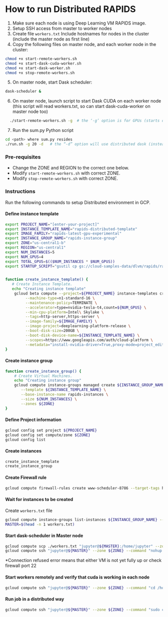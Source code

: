 # How to run Distributed RAPIDS


1. Make sure each node is using Deep Learning VM RAPIDS image.
2. Setup SSH access from master to worker nodes
3. Create file `workers.txt`
    Include hostnames for nodes in the cluster (include the master node as first line)
4. Copy the following files on master node, and each worker node in the cluster:

```bash
chmod +x start-remote-workers.sh
chmod +x start-dask-cuda-worker.sh
chmod +x start-dask-worker.sh
chmod +x stop-remote-workers.sh
```

5. On master node, start Dask scheduler:
  ```bash
  dask-scheduler &
  ```

6. On master node, launch script to start Dask CUDA on each worker node (this script will read workers.txt, so can start dask-cuda-worker on master node too)

```bash
  ./start-remote-workers.sh -g  # the ‘-g’ option is for GPUs (starts dask-cuda-worker). If want to test CPU-only use ‘-c’.
```

7. Run the sum.py Python script

```bash
cd <path> where sum.py resides
./run.sh -g 20 -d   # the “-d” option will use distributed dask (instead of local dask)
```

### Pre-requisites
 - Change the ZONE and REGION to the correct one below.
 - Modify `start-remote-workers.sh` with correct ZONE.
 - Modify `stop-remote-workers.sh` with correct ZONE.

### Instructions

Run the following commands to setup Distributed environment in GCP.

#### Define instance template

```bash
export PROJECT_NAME="[enter-your-project]"
export INSTANCE_TEMPLATE_NAME="rapids-distributed-template"
export IMAGE_FAMILY="rapids-latest-gpu-experimental"
export INSTANCE_GROUP_NAME="rapids-instance-group"
export ZONE="us-central1-b"
export REGION="us-central1"
export NUM_INSTANCES=5
export NUM_GPUS=4
export TOTAL_GPUS=$(($NUM_INSTANCES * $NUM_GPUS))
export STARTUP_SCRIPT="gsutil cp gs://cloud-samples-data/dlvm/rapids/rapids.zip /home/jupyter/rapids.zip && unzip /home/jupyter/rapids.zip -d /home/jupyter/ && chmod +x /home/jupyter/start-dask-worker.sh && chmod +x /home/jupyter/start-dask-cuda-worker.sh && chown -R jupyter:jupyter /home/jupyter/"


function create_instance_template() {
   # Create Instance Template.
   echo "Creating instance template"
    gcloud beta compute --project=${PROJECT_NAME} instance-templates create ${INSTANCE_TEMPLATE_NAME} \
         --machine-type=n1-standard-16 \
         --maintenance-policy=TERMINATE \
         --accelerator=type=nvidia-tesla-t4,count=${NUM_GPUS} \
         --min-cpu-platform=Intel\ Skylake \
         --tags=http-server,https-server \
         --image-family=${IMAGE_FAMILY} \
         --image-project=deeplearning-platform-release \
         --boot-disk-size=200GB \
         --boot-disk-device-name=${INSTANCE_TEMPLATE_NAME} \
         --scopes=https://www.googleapis.com/auth/cloud-platform \
         --metadata="install-nvidia-driver=True,proxy-mode=project_editors,startup-script=${STARTUP_SCRIPT}"
}
```

#### Create instance group

```bash
function create_instance_group() {
    # Create Virtual Machines.
    echo "Creating instance group"
    gcloud compute instance-groups managed create ${INSTANCE_GROUP_NAME} \
       --template ${INSTANCE_TEMPLATE_NAME} \
       --base-instance-name rapids-instances \
       --size ${NUM_INSTANCES} \
       --zones ${ZONE}
}
```

#### Define Project information

```bash
gcloud config set project ${PROJECT_NAME}
gcloud config set compute/zone ${ZONE}
gcloud config list
```

#### Create instances

```bash
create_instance_template 
create_instance_group
```

#### Create Firewall rule

```bash
gcloud compute firewall-rules create www-scheduler-8786 --target-tags http-server --allow tcp:8786
```

#### Wait for instances to be created

Create `workers.txt` file

```bash
gcloud compute instance-groups list-instances ${INSTANCE_GROUP_NAME} --region ${REGION} | awk ' { print ( $1 )  } ' | tail -n +2 > workers.txt
MASTER=$(head -n 1 workers.txt)
```

#### Start dask-scheduler in Master node

```bash
gcloud compute scp ./workers.txt "jupyter@${MASTER}:/home/jupyter" --zone ${ZONE}
gcloud compute ssh "jupyter@${MASTER}" --zone ${ZONE} --command "nohup /opt/anaconda3/bin/dask-scheduler &" &
```
*Connection refused error means that either VM is not yet fully up or check firewall port 22


#### Start workers remotely and verify that cuda is working in each node

```bash
gcloud compute ssh "jupyter@${MASTER}" --zone ${ZONE} --command "cd /home/jupyter && nohup ./start-remote-workers.sh -g" &
```

#### Run job in a distributed way

```bash
gcloud compute ssh "jupyter@${MASTER}" --zone ${ZONE} --command "sudo chown -R jupyter:jupyter /home/jupyter && cd /home/jupyter/ && source /opt/anaconda3/bin/activate base && sudo chmod +x ./run.sh && ./run.sh -g ${TOTAL_GPUS} -d"
``` 

